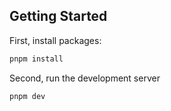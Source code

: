 ## Getting Started

First, install packages:

```bash
pnpm install
```

Second, run the development server

```bash
pnpm dev

```
